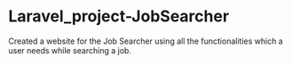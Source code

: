 # Laravel_project-JobSearcher
Created a website for the Job Searcher using all the functionalities which a user needs while searching a job.
